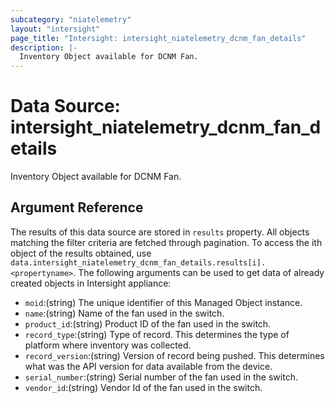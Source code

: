 ```yaml
---
subcategory: "niatelemetry"
layout: "intersight"
page_title: "Intersight: intersight_niatelemetry_dcnm_fan_details"
description: |-
  Inventory Object available for DCNM Fan.
---
```


# Data Source: intersight_niatelemetry_dcnm_fan_details
Inventory Object available for DCNM Fan.
## Argument Reference
The results of this data source are stored in `results` property.
All objects matching the filter criteria are fetched through pagination.
To access the ith object of the results obtained, use `data.intersight_niatelemetry_dcnm_fan_details.results[i].<propertyname>`.
The following arguments can be used to get data of already created objects in Intersight appliance:
* `moid`:(string) The unique identifier of this Managed Object instance. 
* `name`:(string) Name of the fan used in the switch. 
* `product_id`:(string) Product ID of the fan used in the switch. 
* `record_type`:(string) Type of record. This determines the type of platform where inventory was collected. 
* `record_version`:(string) Version of record being pushed. This determines what was the API version for data available from the device. 
* `serial_number`:(string) Serial number of the fan used in the switch. 
* `vendor_id`:(string) Vendor Id of the fan used in the switch. 
 